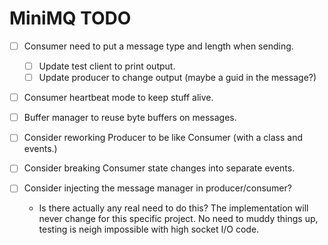 # MiniMQ TODO

- [ ] Consumer need to put a message type and length when sending.
  - [ ] Update test client to print output.
  - [ ] Update producer to change output (maybe a guid in the message?)
- [ ] Consumer heartbeat mode to keep stuff alive.
- [ ] Buffer manager to reuse byte buffers on messages.


- [ ] Consider reworking Producer to be like Consumer (with a class and events.)
- [ ] Consider breaking Consumer state changes into separate events.
- [ ] Consider injecting the message manager in producer/consumer?
  - Is there actually any real need to do this? The implementation will never change for this specific project. No need to muddy things up, testing is neigh impossible with high socket I/O code.
